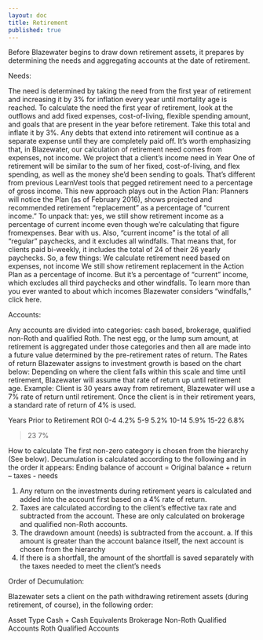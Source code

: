 ```yaml
---
layout: doc
title: Retirement
published: true
---
```

Before Blazewater begins to draw down retirement assets, it prepares by determining the needs and aggregating accounts at the date of retirement. 
 
Needs:
 
The need is determined by taking the need from the first year of retirement and increasing it by 3% for inflation every year until mortality age is reached. To calculate the need the first year of retirement, look at the outflows and add fixed expenses, cost-of-living, flexible spending amount, and goals that are present in the year before retirement. Take this total and inflate it by 3%. Any debts that extend into retirement will continue as a separate expense until they are completely paid off.
It’s worth emphasizing that, in Blazewater, our calculation of retirement need comes from expenses, not income. We project that a client’s income need in Year One of retirement will be similar to the sum of her fixed, cost-of-living, and flex spending, as well as the money she’d been sending to goals. That’s different from previous LearnVest tools that pegged retirement need to a percentage of gross income.
This new approach plays out in the Action Plan: Planners will notice the Plan (as of February 2016), shows projected and recommended retirement “replacement” as a percentage of “current income.” To unpack that: yes, we still show retirement income as a percentage of current income even though we’re calculating that figure fromexpenses. Bear with us. Also, “current income” is the total of all “regular” paychecks, and it excludes all windfalls. That means that, for clients paid bi-weekly, it includes the total of 24 of their 26 yearly paychecks.
So, a few things:
We calculate retirement need based on expenses, not income
We still show retirement replacement in the Action Plan as a percentage of income.
But it’s a percentage of “current” income, which excludes all third paychecks and other windfalls.
To learn more than you ever wanted to about which incomes Blazewater considers “windfalls,” click here.

Accounts:
 
Any accounts are divided into categories: cash based, brokerage, qualified non-Roth and qualified Roth. The nest egg, or the lump sum amount, at retirement is aggregated under those categories and then all are made into a future value determined by the pre-retirement rates of return. 
The Rates of return Blazewater assigns to investment growth is based on the chart below: Depending on where the client falls within this scale and time until retirement, Blazewater will assume that rate of return up until retirement age. 
Example: Client is 30 years away from retirement, Blazewater will use a 7% rate of return until retirement. 
Once the client is in their retirement years, a standard rate of return of 4% is used.
 
Years Prior to Retirement
ROI
0-4
4.2%
5-9
5.2%
10-14
5.9%
15-22
6.8%
>23
7%
 
How to calculate
The first non-zero category is chosen from the hierarchy (See below).  Decumulation is calculated according to the following and in the order it appears:
Ending balance of account = Original balance + return – taxes - needs
1.    Any return on the investments during retirement years is calculated and added into the account first based on a 4% rate of return.
2.   Taxes are calculated according to the client’s effective tax rate and subtracted from the account. These are only calculated on brokerage and qualified non-Roth accounts.
3.   The drawdown amount (needs) is subtracted from the account.
a.   If this amount is greater than the account balance itself, the next account is chosen from the hierarchy
4.   If there is a shortfall, the amount of the shortfall is saved separately with the taxes needed to meet the client’s needs
 
Order of Decumulation:

Blazewater sets a client on the path withdrawing retirement assets (during retirement, of course), in the following order:
 
Asset Type
Cash + Cash Equivalents
Brokerage
Non-Roth Qualified Accounts
Roth Qualified Accounts
